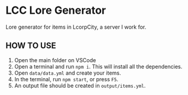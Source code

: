 # LCC Lore Generator

Lore generator for items in LcorpCity, a server I work for.

## HOW TO USE

1. Open the main folder on VSCode
2. Open a terminal and run `npm i`. This will install all the dependencies.
3. Open `data/data.yml` and create your items.
4. In the terminal, run `npm start`, or press `F5`.
5. An output file should be created in `output/items.yml`.
